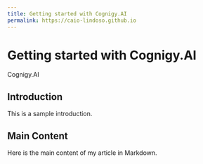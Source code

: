 ```yaml
---
title: Getting started with Cognigy.AI
permalink: https://caio-lindoso.github.io
---
```

# Getting started with Cognigy.AI

Cognigy.AI

## Introduction
This is a sample introduction.

## Main Content
Here is the main content of my article in Markdown.

